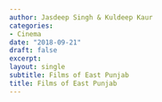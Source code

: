 ```yaml
---
author: Jasdeep Singh & Kuldeep Kaur
categories:
- Cinema
date: "2018-09-21"
draft: false
excerpt:
layout: single
subtitle: Films of East Punjab
title: Films of East Punjab
---
```


